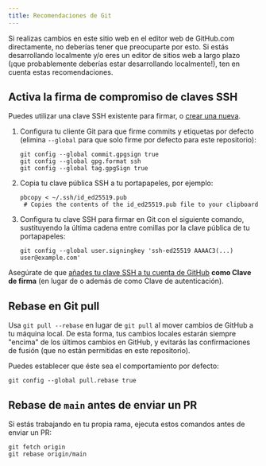 ```yaml
---
title: Recomendaciones de Git
---
```


Si realizas cambios en este sitio web en el editor web de GitHub.com directamente, no deberías tener que preocuparte por esto. Si estás desarrollando localmente y/o eres un editor de sitios web a largo plazo (¡que probablemente deberías estar desarrollando localmente!), ten en cuenta estas recomendaciones.

## Activa la firma de compromiso de claves SSH

Puedes utilizar una clave SSH existente para firmar, o [crear una nueva](https://docs.github.com/en/authentication/connecting-to-github-with-ssh/generating-a-new-ssh-key-and-adding-it-to-the-ssh-agent).

1. Configura tu cliente Git para que firme commits y etiquetas por defecto (elimina `--global` para que solo firme por defecto para este repositorio):
   ```
   git config --global commit.gpgsign true
   git config --global gpg.format ssh
   git config --global tag.gpgSign true
   ```
2. Copia tu clave pública SSH a tu portapapeles, por ejemplo:
   ```
   pbcopy < ~/.ssh/id_ed25519.pub
    # Copies the contents of the id_ed25519.pub file to your clipboard
   ```
3. Configura tu clave SSH para firmar en Git con el siguiente comando, sustituyendo la última cadena entre comillas por la clave pública de tu portapapeles:
   ```
   git config --global user.signingkey 'ssh-ed25519 AAAAC3(...) user@example.com'
   ```

Asegúrate de que [añades tu clave SSH a tu cuenta de GitHub](https://docs.github.com/en/authentication/connecting-to-github-with-ssh/adding-a-new-ssh-key-to-your-github-account#adding-a-new-ssh-key-to-your-account) **como Clave de firma** (en lugar de o además de como Clave de autenticación).

## Rebase en Git pull

Usa `git pull --rebase` en lugar de `git pull` al mover cambios de GitHub a tu máquina local. De esta forma, tus cambios locales estarán siempre "encima" de los últimos cambios en GitHub, y evitarás las confirmaciones de fusión (que no están permitidas en este repositorio).

Puedes establecer que éste sea el comportamiento por defecto:

```
git config --global pull.rebase true
```

## Rebase de `main` antes de enviar un PR

Si estás trabajando en tu propia rama, ejecuta estos comandos antes de enviar un PR:

```
git fetch origin
git rebase origin/main
```

